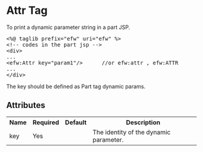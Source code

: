 <H1>Attr Tag</H1>
To print a dynamic parameter string in a part JSP.
<pre>
&lt;%@ taglib prefix=&quot;efw&quot; uri=&quot;efw&quot; %&gt;
&lt;!-- codes in the part jsp -->
&lt;div&gt;
...
&lt;efw:Attr key="param1"/&gt;		//or efw:attr , efw:ATTR
...
&lt;/div&gt;
</pre>

The key should be defined as Part tag dynamic params.

<h2>Attributes</h2>
<table>
<tr><th>Name</th><th>Required</th><th>Default</th><th>Description</th></tr>
<tr><td>key</td><td>Yes</td><td></td><td>The identity of the dynamic parameter.</td></tr>
</table>
